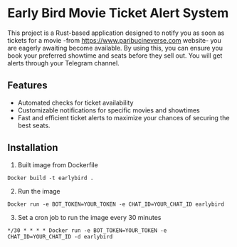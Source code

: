 # Early Bird Movie Ticket Alert System

This project is a Rust-based application designed to notify you as soon as tickets for a movie -from https://www.paribucineverse.com website- you are eagerly awaiting become available.
By using this, you can ensure you book your preferred showtime and seats before they sell out. You will get alerts through your Telegram channel.
## Features

- Automated checks for ticket availability
- Customizable notifications for specific movies and showtimes
- Fast and efficient ticket alerts to maximize your chances of securing the best seats.

## Installation

1. Built image from Dockerfile

```
Docker build -t earlybird .
```

2. Run the image
```
Docker run -e BOT_TOKEN=YOUR_TOKEN -e CHAT_ID=YOUR_CHAT_ID earlybird
```
3. Set a cron job to run the image every 30 minutes
```
*/30 * * * * Docker run -e BOT_TOKEN=YOUR_TOKEN -e CHAT_ID=YOUR_CHAT_ID -d earlybird
```
